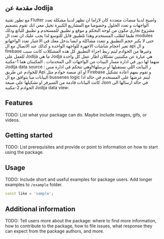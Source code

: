 ## مقدمة عن Jodija

مع تطور تقنية Flutter  واصبح لدينا منصات متعددة كان لازاما ان تظهر لدينا مشكلة تعدد الواجهات و تعدد الحلول وخصوصا مع المشاريع الكبيرة تخيل معي انك تقوم بتصميم مشروع تجاري مكون من لوحة التحكم و موقع و تطبيق للمستخدم و تطبيق للبائع وذلك طبقا لطلب المستخدم وهذا تلطبيق قابل للتوسع لذا يجب عليك ان تعدد ال modules حتى لا يكبر حجم التطبيق و تتعدد مشاكلة و ايضا يدخل معك في الاعتبار تعدد الواجهاتو تغير احجام شاشات الاجهزة للواجهة الواحدة و كذلك عند الاتصال مع ال api  و ال firebase  وغيرها من الخوادم ليتم ربط اجزاء التطبيق  كل هذه المشكلات كانت سبب للعمل على   Jodija 
 ما هي Jodja هي عبارة عن مكتبتين تشكلان اطار عمل كل واحدة منهما لها دور  في ادارة مسار البينات من الواجهات الى المخدمات  . المكتبتان هما 
 1-مكتبة Jodija data source : وهي تتحكم في ادارة مسhر البيانت اللي نستقبلها او نرسلها للخوادم عن طريق Api او اي منصة خوادم مثل Firebase  و تقوم بمهم اعادة تشكيل البيانات مبا يتوافق مع ال bussenes logic ليتم عرضها على المستخدم في حالة اذا كانت البيانات قادمة من السيرفر او تشكيلها على صيغة Json في حالة ارسالها الى الخوادم 
 2-مكتبة Jodija data view: 

## Features

TODO: List what your package can do. Maybe include images, gifs, or videos.

## Getting started

TODO: List prerequisites and provide or point to information on how to
start using the package.

## Usage

TODO: Include short and useful examples for package users. Add longer examples
to `/example` folder.

```dart
const like = 'sample';
```

## Additional information

TODO: Tell users more about the package: where to find more information, how to
contribute to the package, how to file issues, what response they can expect
from the package authors, and more.
